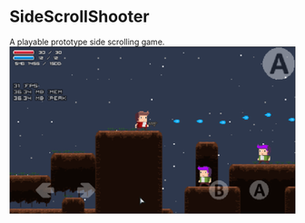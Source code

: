 # SideScrollShooter
A playable prototype side scrolling game.
![Alt text](https://github.com/evo0705/SideScrollShooter/blob/master/demo.png?raw=true "Optional Title")
